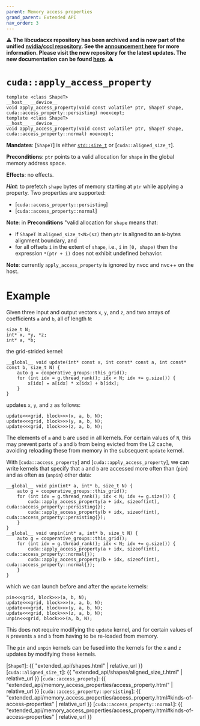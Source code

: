 ```yaml
---
parent: Memory access properties
grand_parent: Extended API
nav_order: 3
---
```


:warning: **The libcudacxx repository has been archived and is now part of the unified [nvidia/cccl repository](https://github.com/nvidia/cccl). See the [announcement here](https://github.com/NVIDIA/cccl/discussions/520) for more information. Please visit the new repository for the latest updates. The new documentation can be found [here](https://nvidia.github.io/cccl/libcudacxx/).** :warning:

# `cuda::apply_access_property`

```cuda
template <class ShapeT>
__host__ __device__
void apply_access_property(void const volatile* ptr, ShapeT shape, cuda::access_property::persisting) noexcept;
template <class ShapeT>
__host__ __device__
void apply_access_property(void const volatile* ptr, ShapeT shape, cuda::access_property::normal) noexcept;
```

**Mandates**: [`ShapeT`] is either [`std::size_t`] or [`cuda::aligned_size_t`].

**Preconditions**: `ptr` points to a valid allocation for `shape` in the global memory address space.

**Effects**: no effects.

**_Hint_**: to prefetch `shape` bytes of memory starting at `ptr` while applying a property. Two properties are supported:

* [`cuda::access_property::persisting`] 
* [`cuda::access_property::normal`]


**Note**: in **Preconditions** "valid allocation for `shape` means that:

* if `ShapeT` is `aligned_size_t<N>(sz)` then `ptr` is aligned to an `N`-bytes alignment boundary, and
* for all offsets `i` in the extent of `shape`, i.e., `i` in `[0, shape)` then the expression `*(ptr + i)` does not exhibit undefined behavior.

**Note**: currently `apply_access_property` is ignored by nvcc and nvc++ on the host.

# Example

Given three input and output vectors `x`, `y`, and `z`, and two arrays of coefficients `a` and `b`, all of length `N`:

```cuda
size_t N;
int* x, *y, *z;
int* a, *b;
```

the grid-strided kernel:

```cuda
__global__ void update(int* const x, int const* const a, int const* const b, size_t N) {
    auto g = cooperative_groups::this_grid();
    for (int idx = g.thread_rank(); idx < N; idx += g.size()) {
        x[idx] = a[idx] * x[idx] + b[idx];
    }
}
```

updates `x`, `y`, and `z` as follows:

```cuda
update<<<grid, block>>>(x, a, b, N);
update<<<grid, block>>>(y, a, b, N);
update<<<grid, block>>>(z, a, b, N);
```

The elements of `a` and `b` are used in all kernels.
For certain values of `N`, this may prevent parts of `a` and `b` from being evicted from the L2 cache, avoiding reloading these from memory in the subsequent `update` kernel.

With [`cuda::access_property`] and [`cuda::apply_access_property`], we can write kernels that specify that `a` and `b` are accessed more often than (`pin`) and as often as (`unpin`) other data:

```cuda
__global__ void pin(int* a, int* b, size_t N) {
    auto g = cooperative_groups::this_grid();
    for (int idx = g.thread_rank(); idx < N; idx += g.size()) {
        cuda::apply_access_property(a + idx, sizeof(int), cuda::access_property::persisting{});
        cuda::apply_access_property(b + idx, sizeof(int), cuda::access_property::persisting{});
    }
}
__global__ void unpin(int* a, int* b, size_t N) {
    auto g = cooperative_groups::this_grid();
    for (int idx = g.thread_rank(); idx < N; idx += g.size()) {
        cuda::apply_access_property(a + idx, sizeof(int), cuda::access_property::normal{});
        cuda::apply_access_property(b + idx, sizeof(int), cuda::access_property::normal{});
    }
}
```

which we can launch before and after the `update` kernels:

```cuda
pin<<<grid, block>>>(a, b, N);
update<<<grid, block>>>(x, a, b, N);
update<<<grid, block>>>(y, a, b, N);
update<<<grid, block>>>(z, a, b, N);
unpin<<<grid, block>>>(a, b, N);
```

This does not require modifying the `update` kernel, and for certain values of `N` prevents `a` and `b` from having to be re-loaded from memory.

The `pin` and `unpin` kernels can be fused into the kernels for the `x` and `z` updates by modifying these kernels.

[`std::size_t`]: https://en.cppreference.com/w/cpp/types/size_t
[`ShapeT`]: {{ "extended_api/shapes.html" | relative_url }}
[`cuda::aligned_size_t`]: {{ "extended_api/shapes/aligned_size_t.html" | relative_url }}
[`cuda::access_propety`]: {{ "extended_api/memory_access_properties/access_property.html" | relative_url }}
[`cuda::access_property::persisting`]: {{ "extended_api/memory_access_properties/access_property.html#kinds-of-access-properties" | relative_url }}
[`cuda::access_property::normal`]: {{ "extended_api/memory_access_properties/access_property.html#kinds-of-access-properties" | relative_url }}
